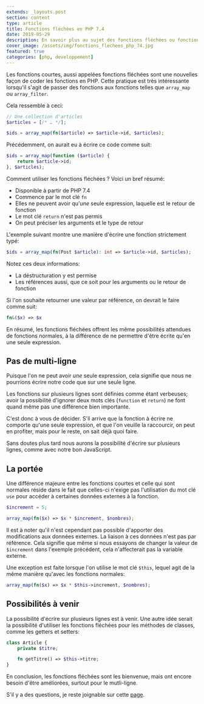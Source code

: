 ```yaml
---
extends: _layouts.post
section: content
type: article
title: Fonctions fléchées en PHP 7.4
date: 2019-05-29
description: En savoir plus au sujet des fonctions fléchées ou fonctions courtes, fonctionnalité à venir
cover_image: /assets/img/fonctions_flechees_php_74.jpg
featured: true
categories: [php, developpement]
---
```


Les fonctions courtes, aussi appelées fonctions fléchées sont une nouvelles façon de coder les fonctions en PHP. Cette pratique est très intéressante lorsqu'il s'agit de passer des fonctions aux fonctions telles que  `array_map`  ou  `array_filter`.

Cela ressemble à ceci:

```php
// Une collection d'articles
$articles = [/* … */];

$ids = array_map(fn($article) => $article->id, $articles);
```

Précédemment, on aurait eu à écrire ce code comme suit:

```php
$ids = array_map(function ($article) {
    return $article->id;
}, $articles);
```

Comment utiliser les fonctions fléchées ? Voici un bref résumé:

-   Disponible à partir de PHP 7.4
-   Commence par le mot clé `fn`
-   Elles ne peuvent avoir qu'_une_ seule expression, laquelle est le retour de fonction
-   Le mot clé `return` n'est pas permis
-   On peut préciser les arguments et le type de retour

L'exemple suivant montre une manière d'écrire une fonction strictement typé:

```php
$ids = array_map(fn(Post $article): int => $article->id, $articles);
```

<div>
	<ins class="adsbygoogle"
	    style="display:block"
	    data-ad-client="ca-pub-9554638137229612"
	    data-ad-slot="9573950571"
	    data-ad-format="auto"
	    data-full-width-responsive="true"></ins>
	<script>
	    (adsbygoogle = window.adsbygoogle || []).push({});
	</script>
</div>

Notez ces deux informations:

-   La déstructuration y est permise
-   Les références aussi, que ce soit pour les arguments ou le retour de fonction

Si l'on souhaite retourner une valeur par référence, on devrait le faire comme suit:

```php
fn&($x) => $x
```

En résumé, les fonctions fléchées offrent les même possibilités attendues de fonctions normales, à la différence de ne permettre d'être écrite qu'en une seule expression.

## Pas de multi-ligne

Puisque l'on ne peut avoir _une_ seule expression, cela signifie que nous ne pourrions écrire notre code que sur une seule ligne.

Les fonctions sur plusieurs lignes sont définies comme étant verbeuses; avoir la possibilité d'ignorer deux mots clés (`function` et `return`) ne font quand même pas une différence bien importante.

C'est donc à vous de décider. S'il arrive que la fonction à écrire ne comporte qu'une seule expression, et que l'on veuille la raccourcir, on peut en profiter, mais pour le reste, on sait déjà quoi faire.

Sans doutes plus tard nous aurons la possibilité d'écrire sur plusieurs lignes, comme avec notre bon JavaScript.

## La portée

Une différence majeure entre les fonctions courtes et celle qui sont normales réside dans le fait que celles-ci n'exige pas l'utilisation du mot clé `use` pour accéder à certaines données externes à la fonction.

```php
$increment = 5;

array_map(fn($x) => $x * $increment, $nombres);
```

Il est à noter qu'il n'est cependant pas possible d'apporter des modifications aux données externes. La liaison à ces données n'est pas par référence. Cela signifie que même si nous essayons de changer la valeur de `$increment` dans l'exemple précédent, cela n'affecterait pas la variable externe.

Une exception est faite lorsque l'on utilise le mot clé  `$this`, lequel agit de la même manière qu'avec les fonctions normales:

```php
array_map(fn($x) => $x * $this->increment, $nombres);
```

<div>
	<ins class="adsbygoogle"
	    style="display:block"
	    data-ad-client="ca-pub-9554638137229612"
	    data-ad-slot="9573950571"
	    data-ad-format="auto"
	    data-full-width-responsive="true"></ins>
	<script>
	    (adsbygoogle = window.adsbygoogle || []).push({});
	</script>
</div>

## Possibilités à venir

La possibilité d'écrire sur plusieurs lignes est à venir. Une autre idée serait la possibilité d'utiliser les fonctions fléchées pour les méthodes de classes, comme les getters et setters:

```php
class Article {
    private $titre;

    fn getTitre() => $this->titre;
}
```

En conclusion, les fonctions fléchées sont les bienvenue, mais ont encore besoin d'être améliorées, surtout pour le mutli-ligne.

S'il y a des questions, je reste joignable sur cette [page](/contact/).

